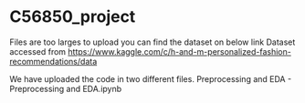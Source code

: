 # C56850_project
Files are too larges to upload you can find the dataset on below link
Dataset accessed from https://www.kaggle.com/c/h-and-m-personalized-fashion-recommendations/data

We have uploaded the code in two different files.
Preprocessing and EDA - Preprocessing and EDA.ipynb
